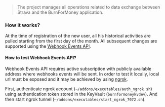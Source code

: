 > The project manages all operations related to data exchange between Strava and the BurnForMoney application.

### How it works?

At the time of registration of the new user, all his historical activities are pulled starting from the first day of the month. All subsequent changes are supported using the [Webhook Events API](https://developers.strava.com/docs/webhooks/).

#### How to test Webhook Events API?

Webhook Events API requires active subscription with publicly available address where webhooks events will be sent. In order to test it locally, local url must be exposed and it may be achieved by using [ngrok](https://ngrok.com/).

First, authenticate ngrok account (`~/addons/executables/auth_ngrok.sh`) using authentication token stored in the KeyVault (`burnformoneykvdev`). And then start ngrok tunnel (`~/addons/executables/start_ngrok_7072.sh`).

